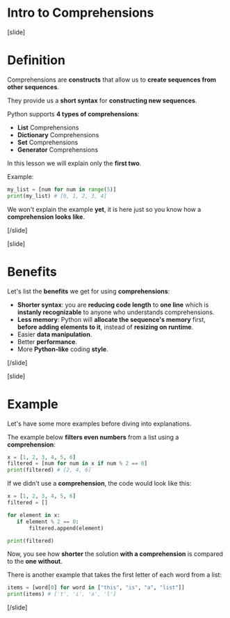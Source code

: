 # Intro to Comprehensions

[slide]
# Definition

Comprehensions are **constructs** that allow us to **create sequences from other sequences**.

They provide us a **short syntax** for **constructing new sequences**.

Python supports **4 types of comprehensions**:

 - **List** Comprehensions
 - **Dictionary** Comprehensions
 - **Set** Comprehensions
 - **Generator** Comprehensions

In this lesson we will explain only the **first two**.

Example:

```python live
my_list = [num for num in range(5)]
print(my_list) # [0, 1, 2, 3, 4]
```

We won't explain the example **yet**, it is here just so you know how a **comprehension looks like**.

[/slide]

[slide]
# Benefits

Let's list the **benefits** we get for using **comprehensions**:

 - **Shorter syntax**: you are **reducing code length** to **one line** which is **instanly recognizable** to anyone who understands comprehensions.
 - **Less memory**: Python will **allocate the sequence's memory** first, **before adding elements to it**, instead of **resizing on runtime**.
 - Easier **data manipulation**.
 - Better **performance**.
 - More **Python-like** coding **style**.

[/slide]

[slide]
# Example

Let's have some more examples before diving into explanations.

The example below **filters even numbers** from a list using a **comprehension**:

```python live
x = [1, 2, 3, 4, 5, 6]
filtered = [num for num in x if num % 2 == 0]
print(filtered) # [2, 4, 6]
```

If we didn't use a **comprehension**, the code would look like this:

```python live
x = [1, 2, 3, 4, 5, 6]
filtered = []

for element in x:
   if element % 2 == 0:
       filtered.append(element)

print(filtered)
```

Now, you see how **shorter** the solution **with a comprehension** is compared to the **one without**.

There is another example that takes the first letter of each word from a list:

```python live
items = [word[0] for word in ["this", "is", "a", "list"]]
print(items) # ['t', 'i', 'a', 'l']
```

[/slide]
